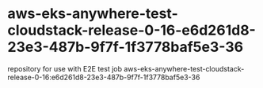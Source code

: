 # aws-eks-anywhere-test-cloudstack-release-0-16-e6d261d8-23e3-487b-9f7f-1f3778baf5e3-36
repository for use with E2E test job aws-eks-anywhere-test-cloudstack-release-0-16:e6d261d8-23e3-487b-9f7f-1f3778baf5e3-36
